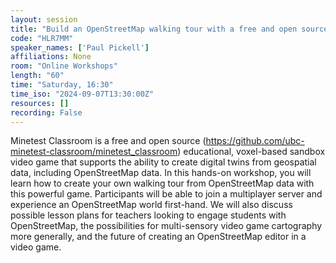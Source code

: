 ```yaml
---
layout: session
title: "Build an OpenStreetMap walking tour with a free and open source video game"
code: "HLR7MM"
speaker_names: ['Paul Pickell']
affiliations: None
room: "Online Workshops"
length: "60"
time: "Saturday, 16:30"
time_iso: "2024-09-07T13:30:00Z"
resources: []
recording: False
---
```


Minetest Classroom is a free and open source (https://github.com/ubc-minetest-classroom/minetest_classroom) educational, voxel-based sandbox video game that supports the ability to create digital twins from geospatial data, including OpenStreetMap data. In this hands-on workshop, you will learn how to create your own walking tour from OpenStreetMap data with this powerful game. Participants will be able to join a multiplayer server and experience an OpenStreetMap world first-hand. We will also discuss possible lesson plans for teachers looking to engage students with OpenStreetMap, the possibilities for multi-sensory video game cartography more generally, and the future of creating an OpenStreetMap editor in a video game.


